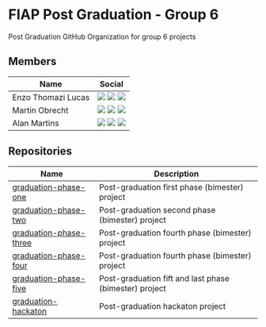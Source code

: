 # FIAP Post Graduation - Group 6
Post Graduation GitHub Organization for group 6 projects

## Members
| Name | Social |
|------|--------|
| Enzo Thomazi Lucas | [![](https://img.shields.io/badge/Linkedin-blue?style=flat&logo=Linkedin&logoColor=white&link=https://www.linkedin.com/in/enzo-thomazi-lucas-10bb91158/)](https://www.linkedin.com/in/enzo-thomazi-lucas-10bb91158/) [![](https://img.shields.io/badge/GitHub-black?style=flat&logo=github&logoColor=white&link=https://github.com/enzotlucas)](https://github.com/enzotlucas) [![](https://img.shields.io/badge/Mail-red?style=flat&logo=gmail&logoColor=white&link=mailto:enzotlucas31@gmail.com)](mailto:enzotlucas31@gmail.com)
| Martin Obrecht | [![](https://img.shields.io/badge/Linkedin-blue?style=flat&logo=Linkedin&logoColor=white&link=https://www.linkedin.com/in/martinobrechtjr/)](https://www.linkedin.com/in/martinobrechtjr/) [![](https://img.shields.io/badge/GitHub-black?style=flat&logo=github&logoColor=white&link=https://github.com/MartinObrecht)](https://github.com/MartinObrecht) [![](https://img.shields.io/badge/Mail-red?style=flat&logo=gmail&logoColor=white&link=mailto:martin.obrecht@yahoo.com.br)](mailto:martin.obrecht@yahoo.com.br)
| Alan Martins | [![](https://img.shields.io/badge/Linkedin-blue?style=flat&logo=Linkedin&logoColor=white&link=https://www.linkedin.com/in/alan-martins-38b35799/)](https://www.linkedin.com/in/alan-martins-38b35799/) [![](https://img.shields.io/badge/GitHub-black?style=flat&logo=github&logoColor=white&link=https://github.com/alandlan)](https://github.com/alandlan) [![](https://img.shields.io/badge/Mail-red?style=flat&logo=gmail&logoColor=white&link=mailto:alan4lann@gmail.com)](mailto:alan4lann@gmail.com)

## Repositories
| Name | Description |
|------|-------------|
| [graduation-phase-one](https://github.com/fiap-net-group/graduation-phase-one) | Post-graduation first phase (bimester) project |
| [graduation-phase-two](https://github.com/fiap-net-group/graduation-phase-two) | Post-graduation second phase (bimester) project |
| [graduation-phase-three](https://github.com/fiap-net-group/graduation-phase-three) | Post-graduation fourth phase (bimester) project |
| [graduation-phase-four](https://github.com/fiap-net-group/graduation-phase-four) | Post-graduation fourth phase (bimester) project |
| [graduation-phase-five](https://github.com/fiap-net-group/graduation-phase-five) | Post-graduation fift and last phase (bimester) project |
| [graduation-hackaton](https://github.com/fiap-net-group/graduation-hackaton) | Post-graduation hackaton project |
